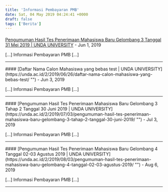 ```yaml
---
title: 'Informasi Pembayaran PMB'
date: Sat, 04 May 2019 04:24:41 +0000
draft: false
tags: ['Berita']
---
```



#### 
[Pengumuman Hasil Tes Penerimaan Mahasiswa Baru Gelombang 3 Tanggal 31 Mei 2019 | UNDA UNIVERSITY](https://unda.ac.id/2/2019/06/03/pengumuman-hasil-tes-penerimaan-mahasiswa-baru-gelombang-3-tanggal-31-mei-2019/ "") - <time datetime="2019-06-03 12:19:08">Jun 1, 2019</time>

\[…\] Informasi Pembayaran PMB \[…\]
<hr />
#### 
[Daftar Nama Calon Mahasiswa yang bebas test | UNDA UNIVERSITY](https://unda.ac.id/2/2019/06/26/daftar-nama-calon-mahasiswa-yang-bebas-test/ "") - <time datetime="2019-06-26 10:31:28">Jun 3, 2019</time>

\[…\] Informasi Pembayaran PMB \[…\]
<hr />
#### 
[Pengumuman Hasil Tes Penerimaan Mahasiswa Baru Gelombang 3 Tahap 2 Tanggal 30 Juni 2019 | UNDA UNIVERSITY](https://unda.ac.id/2/2019/07/03/pengumuman-hasil-tes-penerimaan-mahasiswa-baru-gelombang-3-tahap-2-tanggal-30-juni-2019/ "") - <time datetime="2019-07-03 09:27:45">Jul 3, 2019</time>

\[…\] Informasi Pembayaran PMB \[…\]
<hr />
#### 
[Pengumuman Hasil Tes Penerimaan Mahasiswa Baru Gelombang 4 Tanggal 02-03 Agustus 2019 | UNDA UNIVERSITY](https://unda.ac.id/2/2019/08/03/pengumuman-hasil-tes-penerimaan-mahasiswa-baru-gelombang-4-tanggal-02-03-agustus-2019/ "") - <time datetime="2019-08-03 11:18:20">Aug 6, 2019</time>

\[…\] Informasi Pembayaran PMB \[…\]
<hr />
